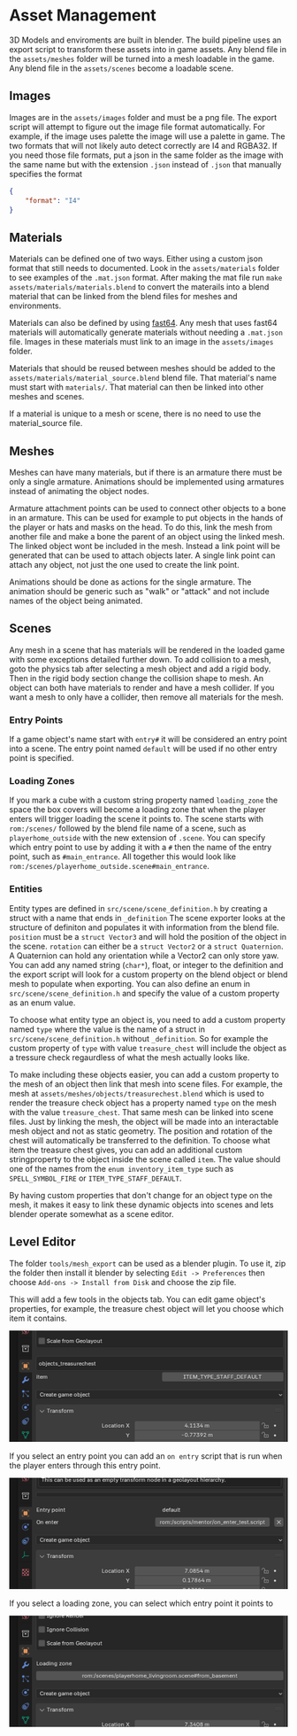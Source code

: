 # Asset Management

3D Models and enviroments are built in blender. The build pipeline uses an export script to transform these assets into
in game assets. Any blend file in the `assets/meshes` folder will be turned into a mesh loadable in the game. Any blend
file in the `assets/scenes` become a loadable scene.

## Images

Images are in the `assets/images` folder and must be a png file. The export script will attempt to figure out the image
file format automatically. For example, if the image uses palette the image will use a palette in game. The two formats
that will not likely auto detect correctly are I4 and RGBA32. If you need those file formats, put a json in the same
folder as the image with the same name but with the extension `.json` instead of `.json` that manually specifies the
format

```json
{
    "format": "I4"
}
```

## Materials

Materials can be defined one of two ways. Either using a custom json format that still needs to documented. Look in the 
`assets/materials` folder to see examples of the `.mat.json` format. After making the mat file run 
`make assets/materials/materials.blend` to convert the materails into a blend material that can be linked from the
blend files for meshes and environments.

Materials can also be defined by using [fast64](https://github.com/Fast-64/fast64). Any mesh that uses fast64 materials
will automatically generate materials without needing a `.mat.json` file. Images in these materials must link to an
image in the `assets/images` folder.

Materials that should be reused between meshes should be added to the `assets/materials/material_source.blend` blend 
file. That material's name must start with `materials/`. That material can then be linked into other meshes and scenes. 

If a material is unique to a mesh or scene, there is no need to use the material_source file.

## Meshes

Meshes can have many materials, but if there is an armature there must be only a single armature. Animations should be
implemented using armatures instead of animating the object nodes.

Armature attachment points can be used to connect other objects to a bone in an armature. This can be used for example
to put objects in the hands of the player or hats and masks on the head. To do this, link the mesh
from another file and make a bone the parent of an object using the linked mesh. The linked object wont be included
in the mesh. Instead a link point will be generated that can be used to attach objects later. A single link point
can attach any object, not just the one used to create the link point.

Animations should be done as actions for the single armature. The animation should be generic such as "walk" or "attack"
and not include names of the object being animated.

## Scenes

Any mesh in a scene that has materials will be rendered in the loaded game with some exceptions detailed further down.
To add collision to a mesh, goto the physics tab after selecting a mesh object and add a rigid body. Then in the rigid
body section change the collision shape to mesh. An object can both have materials to render and have a mesh collider.
If you want a mesh to only have a collider, then remove all materials for the mesh.

### Entry Points

If a game object's name start with `entry#` it will be considered an entry point into a scene.
The entry point named `default` will be used if no other entry point is specified.

### Loading Zones

If you mark a cube with a custom string property named `loading_zone` the space the box covers will become a loading
zone that when the player enters will trigger loading the scene it points to. The scene starts with 
`rom:/scenes/` followed by the blend file name of a scene, such as `playerhome_outside` with the new extension of
`.scene`. You can specify which entry point to use by adding it with a `#` then the name of the entry point, such as 
`#main_entrance`. All together this would look like `rom:/scenes/playerhome_outside.scene#main_entrance`. 

### Entities

Entity types are defined in `src/scene/scene_definition.h` by creating a struct with a name that ends in `_definition`
The scene exporter looks at the structure of definiton and populates it with information from the blend file.
`position` must be a `struct Vector3` and will hold the position of the object in the scene. `rotation` can either be a
`struct Vector2` or a `struct Quaternion`. A Quaternion can hold any orientation while a Vector2 can only store yaw.
You can add any named string (`char*`), float, or integer to the definition and the export script will look for a
custom property on the blend object or blend mesh to populate when exporting. You can also define an enum in
`src/scene/scene_definition.h` and specify the value of a custom property as an enum value.

To choose what entity type an object is, you need to add a custom property named `type` where the value is the name of
a struct in `src/scene/scene_definition.h` without `_definition`. So for example the custom property of `type` with value
`treasure_chest` will include the object as a tressure check regaurdless of what the mesh actually looks like.

To make including these objects easier, you can add a custom property to the mesh of an object then link that mesh into
scene files. For example, the mesh at `assets/meshes/objects/treasurechest.blend` which is used to render the treasure 
check object has a property named `type` on the mesh with the value `treasure_chest`. That same mesh can be linked into
scene files. Just by linking the mesh, the object will be made into an interactable mesh object and not as static geometry. 
The position and rotation of the chest will automatically be transferred to the definition. To choose what item
the treasure chest gives, you can add an additional custom stringproperty to the object inside the scene called `item`. 
The value should one of the names from the `enum inventory_item_type` such as `SPELL_SYMBOL_FIRE` or `ITEM_TYPE_STAFF_DEFAULT`.

By having custom properties that don't change for an object type on the mesh, it makes it easy to link these dynamic
objects into scenes and lets blender operate somewhat as a scene editor.

## Level Editor

The folder `tools/mesh_export` can be used as a blender plugin. To use it, zip the folder then install it blender by selecting `Edit -> Preferences` then choose `Add-ons -> Install from Disk` and choose the zip file. 

This will add a few tools in the objects tab. You can edit game object's properties, for example, the treasure chest object will let you choose which item it contains.

![edit game object](./images/edit-game-object.png)

If you select an entry point you can add an `on entry` script that is run when the player enters through this entry point.

![edit entry point](./images/edit-entry-point.png)

If you select a loading zone, you can select which entry point it points to

![edit loading zone](./images/edit-loading-zone.png)